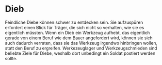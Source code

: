 # Dieb

Feindliche Diebe können schwer zu entdecken sein. Sie aufzuspüren erfordert einen Blick für Träger, die sich nicht so verhalten, wie sie es eigentlich müssten. Wenn ein Dieb ein Werkzeug aufhebt, das eigentlich gerade von einem Beruf wie dem Bauer angefordert wird, können sie sich auch dadurch verraten, dass sie das Werkzeug irgendwo hinbringen wollen, statt den Beruf zu ergreifen. Werkezeuglager und Werkzeugschmieden sind beliebte Ziele für Diebe, weshalb dort unbedingt ein Soldat postiert werden sollte.
